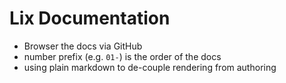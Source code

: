 # Lix Documentation 

- Browser the docs via GitHub
- number prefix (e.g. `01-`) is the order of the docs
- using plain markdown to de-couple rendering from authoring